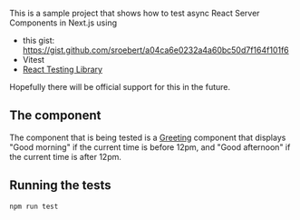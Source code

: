 This is a sample project that shows how to test async React Server Components in Next.js using

- this gist: https://gist.github.com/sroebert/a04ca6e0232a4a60bc50d7f164f101f6
- Vitest
- [React Testing Library](https://github.com/testing-library/react-testing-library#readme)

Hopefully there will be official support for this in the future.

## The component

The component that is being tested is a [Greeting](./src/app/greeting.tsx) component that displays "Good morning" if the current time is before 12pm, and "Good afternoon" if the current time is after 12pm.

## Running the tests

```bash
npm run test
```
